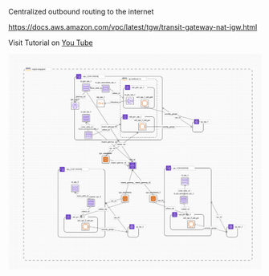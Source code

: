 Centralized outbound routing to the internet

https://docs.aws.amazon.com/vpc/latest/tgw/transit-gateway-nat-igw.html

Visit Tutorial on [You Tube](https://skshukla.com)

![Architecture Diagram](arch.png?raw=true "Architecture Diagram")
